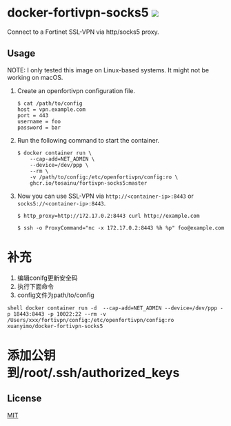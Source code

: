 # docker-fortivpn-socks5 ![](https://https://github.com/Tosainu/docker-fortivpn-socks5/workflows/Build/badge.svg)

Connect to a Fortinet SSL-VPN via http/socks5 proxy.

## Usage

NOTE: I only tested this image on Linux-based systems. It might not be working on macOS.

1. Create an openfortivpn configuration file.

    ```
    $ cat /path/to/config
    host = vpn.example.com
    port = 443
    username = foo
    password = bar
    ```

2. Run the following command to start the container.

    ```
    $ docker container run \
        --cap-add=NET_ADMIN \
        --device=/dev/ppp \
        --rm \
        -v /path/to/config:/etc/openfortivpn/config:ro \
        ghcr.io/tosainu/fortivpn-socks5:master
    ```

3. Now you can use SSL-VPN via `http://<container-ip>:8443` or `socks5://<container-ip>:8443`.

    ```
    $ http_proxy=http://172.17.0.2:8443 curl http://example.com

    $ ssh -o ProxyCommand="nc -x 172.17.0.2:8443 %h %p" foo@example.com
    ```
# 补充
1. 编辑conifg更新安全码
2. 执行下面命令
3. config文件为path/to/config

```shell docker container run -d  --cap-add=NET_ADMIN --device=/dev/ppp -p 18443:8443 -p 10022:22 --rm -v /Users/xxx/fortivpn/config:/etc/openfortivpn/config:ro xuanyimo/docker-fortivpn-socks5```
# 添加公钥到/root/.ssh/authorized_keys

## License

[MIT](https://github.com/Tosainu/docker-fortivpn-socks5/blob/master/LICENSE)


